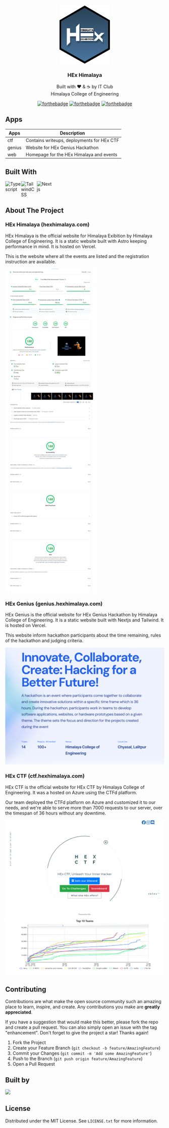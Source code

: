 <!-- PROJECT LOGO -->
<br />
<div align="center">
  <a href="https://github.com/github_username/repo_name">
    <img src="web\src\icons\logomark.svg" alt="Logo" width="160">
  </a>

  <h3 align="center">HEx Himalaya</h3>

  <p align="center">
    Built with ❤️ & ☕ by IT Club
    <br/>
    Himalaya College of Engineering
    <br />

[![forthebadge](https://forthebadge.com/images/badges/built-with-love.svg)](https://forthebadge.com)
[![forthebadge](https://forthebadge.com/images/badges/powered-by-electricity.svg)](https://forthebadge.com)
[![forthebadge](https://forthebadge.com/images/badges/ctrl-c-ctrl-v.svg)](https://forthebadge.com)

</div>

## Apps

| Apps   | Description                                |
| ------ | ------------------------------------------ |
| ctf    | Contains writeups, deployments for HEx CTF |
| genius | Website for HEx Genius Hackathon           |
| web    | Homepage for the HEx Himalaya and events   |

## Built With

<div style="display: flex; flex-wrap: wrap;">
<img src="https://astro.build/assets/press/astro-icon-light.svg" title="Typescript" alt="Typescript" width="50" height="50" />
<img src="https://img.icons8.com/color/48/000000/tailwindcss.png" title="TailwindCSS" alt="TailwindCSS" width="50" height="50" />
<img src="https://img.icons8.com/color/48/000000/nextjs.png" title="Nextjs" alt="Nextjs" width="50" height="50" />
</div>

## About The Project

### HEx Himalaya (hexhimalaya.com)

HEx Himalaya is the official website for Himalaya Exibition by Himalaya College of Engineering. It is a static website built with Astro keeping performance in mind. It is hosted on Vercel.

This is the website where all the events are listed and the registration instruction are available.

![](web/public/hex-himalaya-lighthouse.jpeg)

### HEx Genius (genius.hexhimalaya.com)

HEx Genius is the official website for HEx Genius Hackathon by Himalaya College of Engineering. It is a static website built with Nextjs and Tailwind. It is hosted on Vercel.

This website inform hackathon participants about the time remaining, rules of the hackathon and judging criteria.

![](web/public/hex-genius.png)

### HEx CTF (ctf.hexhimalaya.com)

HEx CTF is the official website for HEx CTF by Himalaya College of Engineering. It was a hosted on Azure using the CTFd platform.

Our team deployed the CTFd platform on Azure and customized it to our needs, and we're able to serve more than 7000 requests to our server, over the timespan of 36 hours without any downtime.

![](web/public/ctf-home.png)
![](web/public/ctf-top-ten.png)

## Contributing

Contributions are what make the open source community such an amazing place to learn, inspire, and create. Any contributions you make are **greatly appreciated**.

If you have a suggestion that would make this better, please fork the repo and create a pull request. You can also simply open an issue with the tag "enhancement".
Don't forget to give the project a star! Thanks again!

1. Fork the Project
2. Create your Feature Branch (`git checkout -b feature/AmazingFeature`)
3. Commit your Changes (`git commit -m 'Add some AmazingFeature'`)
4. Push to the Branch (`git push origin feature/AmazingFeature`)
5. Open a Pull Request

## Built by

<a href="https://github.com/sahrohit/hex2023/graphs/contributors">
  <img src="https://contrib.rocks/image?repo=sahrohit/hex2023&max=2" />
</a>

<!-- LICENSE -->

## License

Distributed under the MIT License. See `LICENSE.txt` for more information.

